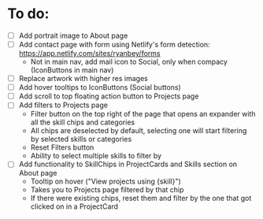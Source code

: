 # To do:
- [ ] Add portrait image to About page
- [ ] Add contact page with form using Netlify's form detection: https://app.netlify.com/sites/ryanbey/forms
  - Not in main nav, add mail icon to Social, only when compacy (IconButtons in main nav)
- [ ] Replace artwork with higher res images
- [ ] Add hover tooltips to IconButtons (Social buttons)
- [ ] Add scroll to top floating action button to Projects page
- [ ] Add filters to Projects page
  - Filter button on the top right of the page that opens an expander with all the skill chips and categories
  - All chips are deselected by default, selecting one will start filtering by selected skills or categories
  - Reset Filters button
  - Ability to select multiple skills to filter by
- [ ] Add functionality to SkillChips in ProjectCards and Skills section on About page
  - Tooltip on hover ("View projects using {skill}")
  - Takes you to Projects page filtered by that chip
  - If there were existing chips, reset them and filter by the one that got clicked on in a ProjectCard